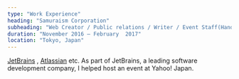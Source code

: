 ```yaml
---
type: "Work Experience"
heading: "Samuraism Corporation"
subheading: "Web Creator / Public relations / Writer / Event Staff(Hands-on, Exhibition)"
duration: "November 2016 – February  2017"
location: "Tokyo, Japan"
---
```


<a href="https://www.jetbrains.com/" target="_blank">JetBrains</a> , <a href="https://www.atlassian.com/" target="_blank">Atlassian</a> etc. As part of JetBrains, a leading software development company, I helped host an event at Yahoo! Japan.
